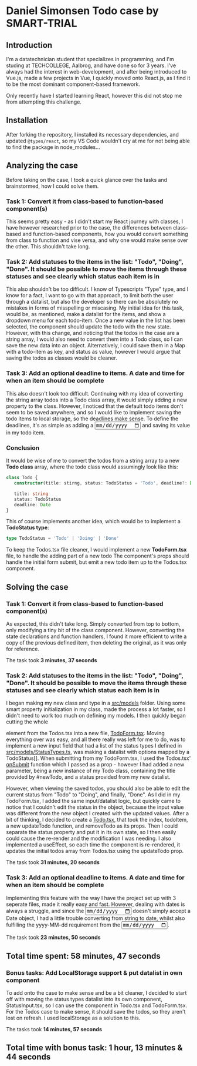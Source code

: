 # Daniel Simonsen Todo case by SMART-TRIAL

## Introduction
I'm a datatechnician student that specializes in programming, and I'm studing at TECHCOLLEGE, Aalbrog, and have done so for 3 years.
I've always had the interest in web-development, and after being introduced to Vue.js, made a few projects in Vue, I quickly moved onto React.js, as I find it to be the most dominant component-based framework.

Only recently have I started learning React, however this did not stop me from attempting this challenge.

## Installation
After forking the repository, I installed its necessary dependencies, and updated `@types/react`, so my VS Code wouldn't cry at me for not being able to find the package in node_modules...

## Analyzing the case
Before taking on the case, I took a quick glance over the tasks and brainstormed, how I could solve them.

### Task 1: Convert it from class-based to function-based component(s)
This seems pretty easy - as I didn't start my React journey with classes, I have however researched prior to the case, the differences between class-based and function-based components, how you would convert something from class to function and vise versa, and why one would make sense over the other.
This shouldn't take long.

### Task 2: Add statuses to the items in the list: "Todo", "Doing", "Done". It should be possible to move the items through these statuses and see clearly which status each item is in
This also shouldn't be too difficult. I know of Typescripts "Type" type, and I know for a fact, I want to go with that approach, to limit both the user through a datalist, but also the developer so there can be absolutely no mistakes in forms of misspelling or miscasing.
My initial idea for this task, would be, as mentioned, make a datalist for the items, and show a dropdown menu for each todo-item. Once a new value in the list has been selected, the component should update the todo with the new state.
However, with this change, and noticing that the todos in the case are a string array, I would also need to convert them into a Todo class, so I can save the new data into an object. Alternatively, I could save them in a Map with a todo-item as key, and status as value, however I would argue that saving the todos as classes would be cleaner.

### Task 3: Add an optional deadline to items. A date and time for when an item should be complete
This also doesn't look too difficult. Continuing with my idea of converting the string array todos into a Todo class array, it would simply adding a new property to the class. However, I noticed that the default todo items don't seem to be saved anywhere, and so I would like to implement saving the todo items to local storage, so the deadlines make sense.
To define the deadlines, it's as simple as adding a <input type="date"> and saving its value in my todo item.

### Conclusion
It would be wise of me to convert the todos from a string array to a new **Todo class** array, where the todo class would assumingly look like this:
```ts
class Todo {
   constructor(title: stirng, status: TodoStatus = 'Todo', deadline?: Date)

   title: string
   status: TodoStatus
   deadline: Date
}
```
This of course implements another idea, which would be to implement a **TodoStatus type**:
```ts
type TodoStatus = 'Todo' | 'Doing' | 'Done'
```

To keep the Todos.tsx file cleaner, I would implement a new **TodoForm.tsx** file, to handle the adding part of a new todo
The component's props should handle the initial form submit, but emit a new todo item up to the Todos.tsx component.

## Solving the case
### Task 1: Convert it from class-based to function-based component(s)
As expected, this didn't take long.
Simply converted from top to bottom, only modifying a tiny bit of the class component. However, converting the state declarations and function handlers, I found it more efficient to write a copy of the previous defined item, then deleting the original, as it was only for reference.

The task took **3 minutes, 37 seconds**

### Task 2: Add statuses to the items in the list: "Todo", "Doing", "Done". It should be possible to move the items through these statuses and see clearly which status each item is in
I began making my new class and type in a [src/models](https://github.com/DanielSimonsen90/didactic-robot/tree/master/src/models) folder. Using some smart property initialization in my class, made the process a lot faster, so I didn't need to work too much on defining my models.
I then quickly began cutting the whole <form> element from the Todos.tsx into a new file, [TodoForm.tsx](https://github.com/DanielSimonsen90/didactic-robot/blob/master/src/TodoForm.tsx).
Moving everything over was easy, and all there really was left for me to do, was to implement a new input field that had a list of the status types I defined in [src/models/StatusTypes.ts](https://github.com/DanielSimonsen90/didactic-robot/blob/master/src/models/TodoStatus.ts), was making a datalist with options mapped by a TodoStatus[].
When submitting from my TodoForm.tsx, I used the Todos.tsx' [onSubmit](https://github.com/DanielSimonsen90/didactic-robot/blob/5229a2e81f05f708378f3390692157f9676faf6e/src/Todos.tsx#L10) function which I passed as a prop - however I had added a new parameter, being a new instance of my Todo class, containing the title provided by #newTodo, and a status provided from my new datalist.

However, when viewing the saved todos, you should also be able to edit the current status from "Todo" to "Doing", and finally, "Done". As I did in my TodoForm.tsx, I added the same input/datalist logic, but quickly came to notice that I couldn't edit the status in the object, because the input value was different from the new object I created with the updated values.
After a bit of thinking, I decided to create a [Todo.tsx](https://github.com/DanielSimonsen90/didactic-robot/blob/master/src/Todo.tsx), that took the index, todoItem, a new updateTodo function, and removeTodo as its props. Then I could separate the status property and put it in its own state, so I then easily could cause the re-render and the modification I was needing. I also implemented a useEffect, so each time the component is re-rendered, it updates the initial todos array from Todos.tsx using the updateTodo prop.

The task took **31 minutes, 20 seconds**

### Task 3: Add an optional deadline to items. A date and time for when an item should be complete
Implementing this feature with the way I have the project set up with 3 seperate files, made it really easy and fast.
However, dealing with dates is always a struggle, and since the <input type="date"> doesn't simply accept a Date object, I had a little trouble converting from string to date, whilst also fulfilling the yyyy-MM-dd requirement from the <input type="date">.

The task took **23 minutes, 50 seconds**

## Total time spent: 58 minutes, 47 seconds

### Bonus tasks: Add LocalStorage support & put datalist in own component
To add onto the case to make sense and be a bit cleaner, I decided to start off with moving the status types datalist into its own component, StatusInput.tsx, so I can use the component in Todo.tsx and TodoForm.tsx.
For the Todos case to make sense, it should save the todos, so they aren't lost on refresh. I used localStorage as a solution to this.

The tasks took **14 minutes, 57 seconds**

## Total time with bonus task: 1 hour, 13 minutes & 44 seconds